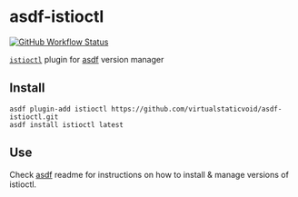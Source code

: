 # asdf-istioctl

[![GitHub Workflow Status](https://img.shields.io/github/workflow/status/virtualstaticvoid/asdf-istioctl/Main%20Workflow?style=flat-square)](https://github.com/virtualstaticvoid/asdf-istioctl/actions)

[`istioctl`][util] plugin for [asdf](https://github.com/asdf-vm/asdf) version manager

## Install

```
asdf plugin-add istioctl https://github.com/virtualstaticvoid/asdf-istioctl.git
asdf install istioctl latest
```

## Use

Check [asdf](https://github.com/asdf-vm/asdf) readme for instructions on how to install & manage versions of istioctl.

[util]: https://istio.io/docs/reference/commands/istioctl

